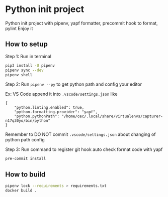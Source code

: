 # Python init project



Python init project with pipenv, yapf formatter, precommit hook to format, pylint
Enjoy it


## How to setup

Step 1: Run in terminal

```bash
pip3 install -U pipenv
pipenv sync --dev
pipenv shell
```

Step 2: Run `pipenv --py` to get python path and config your editor

Ex: VS Code append it into `.vscode/settings.json` like

```
{
    "python.linting.enabled": true,
    "python.formatting.provider": "yapf",
    "python.pythonPath": "/home/cec/.local/share/virtualenvs/capturer-n17q30yo/bin/python"
}
```

Remember to DO NOT commit `.vscode/settings.json` about changing of python path config

Step 3: Run command to register git hook auto check format code with yapf

```bash
pre-commit install
```


## How to build
```bash
pipenv lock --requirements > requirements.txt
docker build .
```
